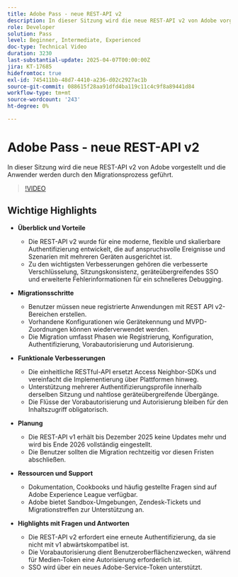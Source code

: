 ```yaml
---
title: Adobe Pass - neue REST-API v2
description: In dieser Sitzung wird die neue REST-API v2 von Adobe vorgestellt und die Anwender werden durch den Migrationsprozess geführt.
role: Developer
solution: Pass
level: Beginner, Intermediate, Experienced
doc-type: Technical Video
duration: 3230
last-substantial-update: 2025-04-07T00:00:00Z
jira: KT-17685
hidefromtoc: true
exl-id: 745411bb-48d7-4410-a236-d02c2927ac1b
source-git-commit: 088615f28aa91dfd4ba119c11c4c9f8a89441d84
workflow-type: tm+mt
source-wordcount: '243'
ht-degree: 0%

---
```


# Adobe Pass - neue REST-API v2

In dieser Sitzung wird die neue REST-API v2 von Adobe vorgestellt und die Anwender werden durch den Migrationsprozess geführt.

>[!VIDEO](https://video.tv.adobe.com/v/3457461/?learn=on&enablevpops)

## Wichtige Highlights

* **Überblick und Vorteile**

   * Die REST-API v2 wurde für eine moderne, flexible und skalierbare Authentifizierung entwickelt, die auf anspruchsvolle Ereignisse und Szenarien mit mehreren Geräten ausgerichtet ist.
   * Zu den wichtigsten Verbesserungen gehören die verbesserte Verschlüsselung, Sitzungskonsistenz, geräteübergreifendes SSO und erweiterte Fehlerinformationen für ein schnelleres Debugging.

* **Migrationsschritte**

   * Benutzer müssen neue registrierte Anwendungen mit REST API v2-Bereichen erstellen.
   * Vorhandene Konfigurationen wie Gerätekennung und MVPD-Zuordnungen können wiederverwendet werden.
   * Die Migration umfasst Phasen wie Registrierung, Konfiguration, Authentifizierung, Vorabautorisierung und Autorisierung.

* **Funktionale Verbesserungen**

   * Die einheitliche RESTful-API ersetzt Access Neighbor-SDKs und vereinfacht die Implementierung über Plattformen hinweg.
   * Unterstützung mehrerer Authentifizierungsprofile innerhalb derselben Sitzung und nahtlose geräteübergreifende Übergänge.
   * Die Flüsse der Vorabautorisierung und Autorisierung bleiben für den Inhaltszugriff obligatorisch.

* **Planung**

   * Die REST-API v1 erhält bis Dezember 2025 keine Updates mehr und wird bis Ende 2026 vollständig eingestellt.
   * Die Benutzer sollten die Migration rechtzeitig vor diesen Fristen abschließen.

* **Ressourcen und Support**

   * Dokumentation, Cookbooks und häufig gestellte Fragen sind auf Adobe Experience League verfügbar.
   * Adobe bietet Sandbox-Umgebungen, Zendesk-Tickets und Migrationstreffen zur Unterstützung an.

* **Highlights mit Fragen und Antworten**

   * Die REST-API v2 erfordert eine erneute Authentifizierung, da sie nicht mit v1 abwärtskompatibel ist.
   * Die Vorabautorisierung dient Benutzeroberflächenzwecken, während für Medien-Token eine Autorisierung erforderlich ist.
   * SSO wird über ein neues Adobe-Service-Token unterstützt.
